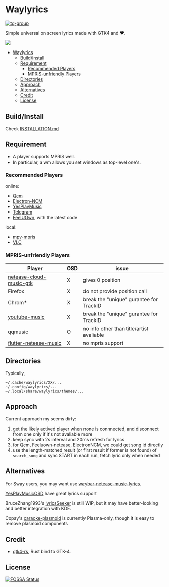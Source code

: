 # Waylyrics

[![tg-group](https://img.shields.io/badge/tg%20group-open-blue)](https://t.me/waylyrics)

Simple universal on screen lyrics made with GTK4 and ❤️.

![](https://github.com/poly000/waylyrics/assets/34085039/43037cb4-9a07-4e77-b112-1408365199e2)

- [Waylyrics](#waylyrics)
  - [Build/Install](#buildinstall)
  - [Requirement](#requirement)
    - [Recommended Players](#recommended-players)
    - [MPRIS-unfriendly Players](#mpris-unfriendly-players)
  - [Directories](#directories)
  - [Approach](#approach)
  - [Alternatives](#alternatives)
  - [Credit](#credit)
  - [License](#license)

## Build/Install

Check [INSTALLATION.md](INSTALLATION.md)

## Requirement

- A player supports MPRIS well.
- In particular, a wm allows you set windows as top-level one's.

### Recommended Players

online:
- [Qcm](https://github.com/hypengw/Qcm)
- [Electron-NCM](https://github.com/Rocket1184/electron-netease-cloud-music)
- [YesPlayMusic](https://github.com/qier222/YesPlayMusic)
- [Telegram](https://t.me/Music163Bot)
- [FeelUOwn](https://github.com/feeluown/FeelUOwn/), with the latest code

local:
- [mpv-mpris](https://github.com/hoyon/mpv-mpris)
- [VLC](https://www.videolan.org)

### MPRIS-unfriendly Players

[netease-cloud-music-gtk]: https://github.com/gmg137/netease-cloud-music-gtk
[flutter-netease-music]: https://github.com/boyan01/flutter-netease-music
[youtube-music]: https://github.com/th-ch/youtube-music


| Player                    | OSD | issue                                     |
| ------------------------- | --- | ----------------------------------------- |
| [netease-cloud-music-gtk] | X   | gives 0 position                          |
| Firefox                   | X   | do not provide position call              |
| Chrom*                    | X   | break the "unique" gurantee for TrackID   |
| [youtube-music]           | X   | break the "unique" gurantee for TrackID   |
| qqmusic                   | O   | no info other than title/artist avaliable |
| [flutter-netease-music]   | X   | no mpris support                          |

## Directories

Typically,

```
~/.cache/waylyrics/XX/...
~/.config/waylyrics/...
~/.local/share/waylyrics/themes/...
```

## Approach

Current approach my seems dirty:

1. get the likely actived player when none is connnected, and disconnect from one only if it's not avaliable more
2. keep sync with 2s interval and 20ms refresh for lyrics
3. for Qcm, Feeluown-netease, ElectronNCM, we could get song id directly
4. use the length-matched result (or first result if former is not found) of `search_song` and sync START in each run, fetch lyric only when needed

## Alternatives

[YesPlayMusicOSD]: https://github.com/shih-liang/YesPlayMusicOSD
[waybar-netease-music-lyrics]: https://github.com/kangxiaoju/waybar-netease-music-lyrics

For Sway users, you may want use [waybar-netease-music-lyrics].

[YesPlayMusicOSD] have great lyrics support

BruceZhang1993's [lyricsSeeker](https://github.com/BruceZhang1993/LyricsSeeker) is still WIP, but it may have better-looking and better integration with KDE.

Copay's [caraoke-plasmoid](https://github.com/Copay/caraoke-plasmoid) is currently Plasma-only, though it is easy to remove plasmoid components

## Credit

[gtk4-rs]: https://github.com/gtk-rs/gtk4-rs

- [gtk4-rs], Rust bind to GTK-4.


## License

[![FOSSA Status](https://app.fossa.com/api/projects/git%2Bgithub.com%2Fpoly000%2Fwaylyrics.svg?type=large)](https://app.fossa.com/projects/git%2Bgithub.com%2Fpoly000%2Fwaylyrics?ref=badge_large)
